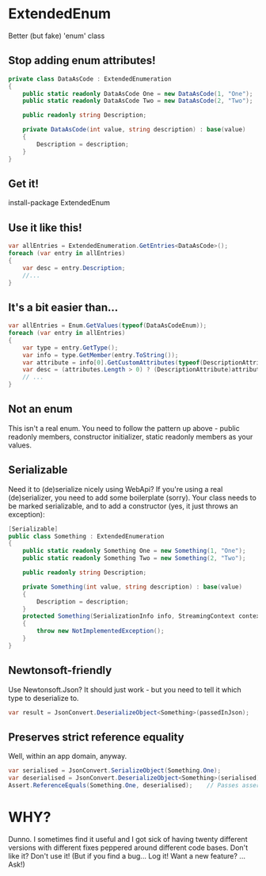 # ExtendedEnum
Better (but fake) 'enum' class

## Stop adding enum attributes!

```C#
private class DataAsCode : ExtendedEnumeration
{
    public static readonly DataAsCode One = new DataAsCode(1, "One");
    public static readonly DataAsCode Two = new DataAsCode(2, "Two");

    public readonly string Description;

    private DataAsCode(int value, string description) : base(value)
    {
        Description = description;
    }
}
```

## Get it!
install-package ExtendedEnum

## Use it like this!

```C#
var allEntries = ExtendedEnumeration.GetEntries<DataAsCode>();
foreach (var entry in allEntries) 
{
	var desc = entry.Description;
	//...
}
```

## It's a bit easier than...
```C#
var allEntries = Enum.GetValues(typeof(DataAsCodeEnum));
foreach (var entry in allEntries)
{
	var type = entry.GetType();
	var info = type.GetMember(entry.ToString());
	var attribute = info[0].GetCustomAttributes(typeof(DescriptionAttribute), false);
	var desc = (attributes.Length > 0) ? (DescriptionAttribute)attributes[0] : null;
	// ...
}
```

## Not an enum
This isn't a real enum. You need to follow the pattern up above - public readonly members, constructor initializer, static readonly members as your values.

## Serializable
Need it to (de)serialize nicely using WebApi? If you're using a real (de)serializer, you need to add some boilerplate (sorry). Your class needs to be marked serializable, and to add a constructor (yes, it just throws an exception):
```C#
[Serializable]
public class Something : ExtendedEnumeration
{
    public static readonly Something One = new Something(1, "One");
    public static readonly Something Two = new Something(2, "Two");

    public readonly string Description;

    private Something(int value, string description) : base(value)
    {
        Description = description;
    }
    protected Something(SerializationInfo info, StreamingContext context) : base(info, context) // This is new and will never be called.
    {
        throw new NotImplementedException();             
    }
}
```

## Newtonsoft-friendly
Use Newtonsoft.Json? It should just work - but you need to tell it which type to deserialize to.
```C#
var result = JsonConvert.DeserializeObject<Something>(passedInJson);
```

## Preserves strict reference equality
Well, within an app domain, anyway.
```C#
var serialised = JsonConvert.SerializeObject(Something.One);
var deserialised = JsonConvert.DeserializeObject<Something>(serialised);
Assert.ReferenceEquals(Something.One, deserialised);	// Passes assertion
```

# WHY?
Dunno. I sometimes find it useful and I got sick of having twenty different versions with different fixes peppered around different code bases. Don't like it? Don't use it! (But if you find a bug... Log it! Want a new feature? ... Ask!)